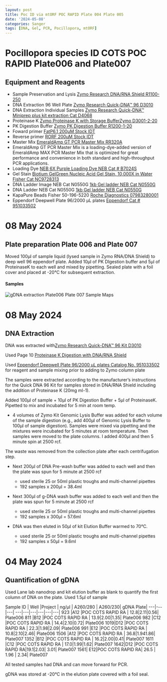 ```yaml
---
layout: post
title: Poc ID via mtORF POC RAPID Plate 004 Plate 005
date: '2024-05-08'
categories: Sanger
tags: [DNA, Gel, PCR, Pocillopora, mtORF]
---
```

# Pocillopora species ID COTS POC RAPID Plate006 and Plate007

## Equipment and Reagents

- Sample Preservation and Lysis [Zymo Research DNA/RNA Shield R1100-250](https://github.com/hputnam/Putnam_Lab_Notebook/blob/master/images/Zymo_r1100-250_dna_rna_shield.pdf)
- DNA Extraction 96 Well Plate [Zymo Research Quick-DNA™ 96 D3010](https://github.com/hputnam/Putnam_Lab_Notebook/blob/master/images/_d3010_d3011_d3012_quick-dna_96_kit.pdf) 
- DNA Extraction Individual Samples [Zymo Research Quick-DNA™ Miniprep plus kit extraction Cat D4068](https://github.com/hputnam/Putnam_Lab_Notebook/blob/master/images/d4068_d4069_quick-dna_miniprep_plus_kit.pdf) 
- Proteinase K [Zymo Proteinase K with Storage BufferZymo D3001-2-20](https://www.zymoresearch.com/products/proteinase-k-w-storage-buffer-set)
- PK Digestion Buffer [Zymo PK Digestion Buffer R1200-1-20](https://www.zymoresearch.com/products/pk-digestion-buffer)   
- Foward primer [FatP6.1 200µM Stock IDT](https://github.com/hputnam/Putnam_Lab_Notebook/blob/master/images/Fatp6.1_IDT_Spec_328104852.pdf) 
- Reverse primer [RORF 200µM Stock IDT](https://github.com/hputnam/Putnam_Lab_Notebook/blob/master/images/RORF_IDT_Spec_328104853.pdf)         
- Master Mix [EmeraldAmp GT PCR Master Mix RR320A](https://github.com/hputnam/Putnam_Lab_Notebook/blob/master/images/TaKaRa_Emerald_RR320A_DS.pdf)
- EmeraldAmp GT PCR Master Mix is a loading-dye-added version of EmeraldAmp MAX PCR Master Mix that is optimized for great performance and convenience in both standard and high-throughput PCR applications.
- Loading Dye [NEB 6X Purple Loading Dye NEB Cat # B7024S](https://www.neb.com/en-us/products/b7025-gel-loading-dye-purple-6x-no-sds)        
- Gel Stain [Biotium GelGreen Nucleic Acid Gel Stain, 10,000X in Water Fisher Cat NC9728313](https://www.fishersci.com/shop/products/gel-green-stain-5ml/NC9728313#?keyword=NC9728313)
- DNA Ladder Image NEB Cat N0550G [1kb Gel ladder NEB Cat N0550G](https://github.com/hputnam/Putnam_Lab_Notebook/blob/master/images/NEB_1kbplus_purple_N0550G.gif?raw=true)
- DNA Ladder NEB Cat N0550G [1kb Gel ladder NEB Cat N0550G](https://www.neb.com/en-us/products/n0550-quick-load-purple-1-kb-plus-dna-ladder)
- KapaPure Beads Fisher 50-196-5220 [Roche Diagnostics 07983280001](https://www.fishersci.com/shop/products/kapa-pure-beads-4/501965220) 
- Eppendorf Deepwell Plate 96/2000 µL plates [Eppendorf Cat # 951033502](https://www.eppendorf.com/us-en/eShop-Products/Laboratory-Consumables/Plates/Eppendorf-Deepwell-Plates-p-951033502)


# 08 May 2024
## Plate preparation Plate 006 and Plate 007
Moved 100µl of sample liquid (lysed sample in Zymo RNA/DNA Shield) to deep well 96 eppendorf plate. Added 10µl of PK DIgestion buffer and 5µl of ProteinaseK to each well and mixed by pipetting. Sealed plate with a foil cover and placed at -20°C for subsequent extraction.

#### Samples

![gDNA extraction Plate006 Plate 007 Sample Maps](https://github.com/hputnam/Putnam_Lab_Notebook/blob/master/images/20240504_Plate004_Plate005_extractionmap.jpg?raw=true)



# 08 May 2024
## DNA Extraction  

DNA was extracted with[Zymo Research Quick-DNA™ 96 Kit D3010](https://github.com/hputnam/Putnam_Lab_Notebook/blob/master/images/_d3010_d3011_d3012_quick-dna_96_kit.pdf) 

Used Page 10 [Proteinase K Digestion with DNA/RNA Shield](https://github.com/hputnam/Putnam_Lab_Notebook/blob/master/images/20240411_ZymoQuickDNA96_notes.jpg?raw=true)

Used [Eppendorf Deepwell Plate 96/2000 µL plates Catalog No. 951033502](https://www.eppendorf.com/us-en/eShop-Products/Laboratory-Consumables/Plates/Eppendorf-Deepwell-Plates-p-951033502) for reagent and sample mixing prior to adding to Zymo column plate

The samples were extracted according to the manufacturer’s instructions for the Quick DNA 96 Kit for samples stored in DNA/RNA Shield including the addition of Proteinase K (20mg ml-1). 

Added 100µl of sample + 10µl of PK Digestion Buffer + 5µl of ProteinaseK. Pipetted to mix and incubated for 5 min at room temp. 

- 4 volumes of Zymo Kit Genomic Lysis Buffer was added for each volume of the sample digestion (e.g., add 400µl of Genomic Lysis Buffer to 100µl of sample digestion). Samples were mixed via pipetting and the mixtures were incubated for 5 minutes at room temperature.  Then samples were moved to the plate columns. I added 400µl and then 5 minute spin at 2500 rcf.

The waste was removed from the collection plate after each centrifugation step. 

- Next 200µl of DNA Pre-wash buffer was added to each well and then the plate was spun for 5 minute at 2500 rcf

	- used sterile 25 or 50ml plastic troughs and multi-channel pipettes
	- 192 samples x 200µl = 38.4ml


- Next 300µl of g-DNA wash buffer was added to each well and then the plate was spun for 5 minute at 2500 rcf
 	- used sterile 25 or 50ml plastic troughs and multi-channel pipettes
	- 192 samples x 300µl = 57.6ml

- DNA was then eluted in 50µl of kit Elution Buffer warmed to 70°C. 
 	- used sterile 25 or 50ml plastic troughs and multi-channel pipettes
	- 192 samples x 50µl = 9.6ml



# 04 May 2024
## Quantification of gDNA   
Used Lane lab nanodrop and kit elution buffer as blank to quantify the first column of DNA on the plate. Used 1.5µl of sample 

Sample ID |  Well |Project |  ng/µl | A260/280 | A260/230| gDNA Plate|
---|---|---| ---|---|---|---|---|---|
923  |A12  |POC COTS RAPID RA | 12.8|2.11|0.56| Plate006
811  |B12  |POC COTS RAPID RA | 13.9|2.00|1.35| Plate006
982  |C12  |POC COTS RAPID RA | 14.4|2.10|0.72| Plate006
1019|D12  |POC COTS RAPID RA | 22.3|1.98|2.09| Plate006
991  |E12 |POC COTS RAPID RA | 10.8|2.10|2.46| Plate006
1506  |A12 |POC COTS RAPID RA | 36.8|1.941.86| Plate007
1352 |B12 |POC COTS RAPID RA | 16.2|2.00|0.41| Plate007
1611  |C12  |POC COTS RAPID RA |  17.0|1.99|1.62| Plate007
1642|D12  |POC COTS RAPID RA|19.1|2.03| 3.01| Plate007
1561| E12|POC COTS RAPID RA| 26.5 | 1.96 | 2.34| Plate007


All tested samples had DNA and can move forward for PCR.

gDNA was stored at -20°C in the elution plate covered with a foil seal.